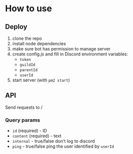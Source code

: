 # How to use

## Deploy
1. clone the repo
2. install node dependencies
3. make sure bot has permission to manage server
4. create config.js and fill in Discord environment variables:
   * ``token``
   * ``guildId``
   * ``parentId``
   * ``userId``
5. start server (with ``pm2 start``)

## API
Send requests to /

### Query params
* ``id`` (required) - ID
* ``content`` (required) - text
* ``internal`` - true/false don't log to discord
* ``ping`` - true/false ping the user identified by ``userId``
